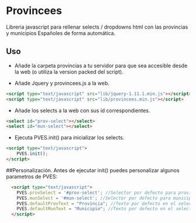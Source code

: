 Provincees
==========

Libreria javascript para rellenar selects / dropdowns html con las provincias y municipios Españoles de forma automática.

## Uso
- Añade la carpeta provincias a tu servidor para que sea accesible desde la web (o utiliza la version packed del script).

- Añade Jquery y provincees.js a la web.
```html
<script type="text/javascript" src="lib/jquery-1.11.1.min.js"></script>
<script type="text/javascript" src="lib/provincees.min.js"></script>
```
- Añade los selects a la web con sus id correspondientes.
```html
<select id="prov-select"></select>
<select id="mun-select"></select>
```
- Ejecuta PVES.init() para inicializar los selects. 
```html
<script type="text/javascript">
	PVES.init();
</script>
```

##Personalización.
Antes de ejecutar init() puedes personalizar algunos parametros de PVES:

```html
  <script type="text/javascript">
  	PVES.provSelect = '#prov-select'; //Selector por defecto para provincia.
  	PVES.munSelect = '#mun-select'; //Selector por defecto para municipio.
  	PVES.defaultProvText = "Provincia"; //Texto por defecto en el selector de provincia.
  	PVES.defaultMunText = "Municipio"; //Texto por defecto en el selector de municipio.
  </script>
```


